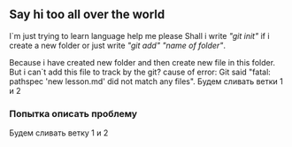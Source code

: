 ## Say hi too all over the world
I`m just trying to learn language
help me please
Shall i write *"git init"* if i create a new folder or just write _"git add" "name of folder"_.

Because i have created new folder and then create new file in this folder. But i can`t add this file to track by the git? cause of error:
Git said "fatal: pathspec 'new lesson.md' did not match any files".
Будем сливать ветки 1 и 2

### Попытка описать проблему
Будем сливать ветку 1 и 2
